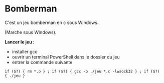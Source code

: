 # Bomberman

C'est un jeu bomberman en c sous Windows.

(Marche sous Windows).

**Lancer le jeu :**
+ installer gcc
+ ouvrir un terminal PowerShell dans le dossier du jeu
+ entrer la commande suivante

```
if ($?) { rm *.o } ; if ($?) { gcc -o ./jeu *.c -lwsock32 } ; if ($?) { ./jeu }
```
